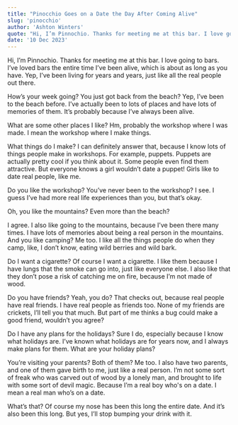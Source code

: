 ```yaml
---
title: "Pinocchio Goes on a Date the Day After Coming Alive"
slug: 'pinocchio'
author: 'Ashton Winters'
quote: "Hi, I’m Pinnochio. Thanks for meeting me at this bar. I love going to bars. I’ve loved bars the entire time I’ve been alive, which is about as long as you have."
date: '10 Dec 2023'
---
```


Hi, I’m Pinnochio. Thanks for meeting me at this bar. I love going to bars. I’ve loved bars the entire time I’ve been alive, which is about as long as you have. Yep, I’ve been living for years and years, just like all the real people out there.

How’s your week going? You just got back from the beach? Yep, I’ve been to the beach before. I’ve actually been to lots of places and have lots of memories of them. It’s probably because I’ve always been alive.

What are some other places I like? Hm, probably the workshop where I was made. I mean the workshop where I make things.

What things do I make? I can definitely answer that, because I know lots of things people make in workshops. For example, puppets. Puppets are actually pretty cool if you think about it. Some people even find them attractive. But everyone knows a girl wouldn’t date a puppet! Girls like to date real people, like me.

Do you like the workshop? You’ve never been to the workshop? I see. I guess I’ve had more real life experiences than you, but that’s okay.

Oh, you like the mountains? Even more than the beach?

I agree. I also like going to the mountains, because I’ve been there many times. I have lots of memories about being a real person in the mountains. And you like camping? Me too. I like all the things people do when they camp, like, I don’t know, eating wild berries and wild bark.

Do I want a cigarette? Of course I want a cigarette. I like them because I have lungs that the smoke can go into, just like everyone else. I also like that they don’t pose a risk of catching me on fire, because I’m not made of wood.

Do you have friends? Yeah, you do? That checks out, because real people have real friends. I have real people as friends too. None of my friends are crickets, I’ll tell you that much. But part of me thinks a bug could make a good friend, wouldn’t you agree?

Do I have any plans for the holidays? Sure I do, especially because I know what holidays are. I’ve known what holidays are for years now, and I always make plans for them. What are your holiday plans?

You’re visiting your parents? Both of them? Me too. I also have two parents, and one of them gave birth to me, just like a real person. I’m not some sort of freak who was carved out of wood by a lonely man, and brought to life with some sort of devil magic. Because I’m a real boy who's on a date. I mean a real man who’s on a date.

What’s that? Of course my nose has been this long the entire date. And it’s also been this long. But yes, I’ll stop bumping your drink with it.
